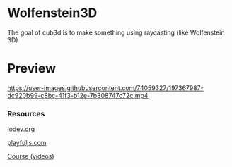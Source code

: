 # Wolfenstein3D
The goal of cub3d is to make something using raycasting (like Wolfenstein 3D)

# Preview


https://user-images.githubusercontent.com/74059327/197367987-dc920b99-c8bc-41f3-b12e-7b308747c72c.mp4



### Resources
[lodev.org](https://lodev.org/cgtutor/raycasting.html)

[playfuljs.com](http://www.playfuljs.com/a-first-person-engine-in-265-lines/)

[Course (videos)](https://drive.google.com/drive/folders/1HRowramI3x8R06pPBE2limnAULyTAlJR)
